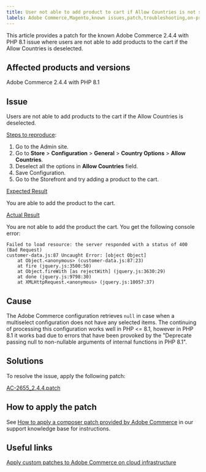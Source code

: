 ```yaml
---
title: User not able to add product to cart if Allow Countries is not selected
labels: Adobe Commerce,Magento,known issues,patch,troubleshooting,on-premises,cloud-infrastructure,2.4.4,PHP 8.1,Allow Countries,Configuration,add product to cart
---
```


This article provides a patch for the known Adobe Commerce 2.4.4 with PHP 8.1 issue where users are not able to add products to the cart if the Allow Countries is deselected.

## Affected products and versions

Adobe Commerce 2.4.4 with PHP 8.1

## Issue

Users are not able to add products to the cart if the Allow Countries is deselected.

<ins>Steps to reproduce</ins>:

1. Go to the Admin site.
1. Go to **Store** > **Configuration** > **General** > **Country Options** > **Allow Countries**.
1. Deselect all the options in **Allow Countries** field.
1. Save Configuration.
1. Go to the Storefront and try adding a product to the cart.

<ins>Expected Result</ins>

You are able to add the product to the cart.

<ins>Actual Result</ins>

You are not able to add the product the cart. You get the following console error:

```
Failed to load resource: the server responded with a status of 400 (Bad Request)
customer-data.js:87 Uncaught Error: [object Object]
    at Object.<anonymous> (customer-data.js:87:23)
    at fire (jquery.js:3500:50)
    at Object.fireWith [as rejectWith] (jquery.js:3630:29)
    at done (jquery.js:9798:30)
    at XMLHttpRequest.<anonymous> (jquery.js:10057:37)
  ```  
## Cause

The Adobe Commerce configuration retrieves `null` in case when a multiselect configuration does not have any selected items. The continuing of processing this configuration works well in PHP <= 8.1, however in PHP 8.1 it works bad due to errors that have been provoked by the "Deprecate passing null to non-nullable arguments of internal functions in PHP 8.1".

## Solutions

To resolve the issue, apply the following patch:

[AC-2655_2.4.4.patch](AC-2655_2.4.4.patch.zip)

## How to apply the patch

See [How to apply a composer patch provided by Adobe Commerce](https://support.magento.com/hc/en-us/articles/360028367731) in our support knowledge base for instructions.

## Useful links

 [Apply custom patches to Adobe Commerce on cloud infrastructure](https://devdocs.magento.com/guides/v2.3/cloud/project/project-patch.html)
